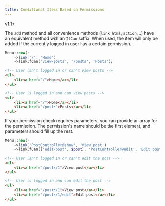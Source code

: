 ```yaml
---
title: Conditional Items Based on Permissions
---
```


<span class="badge">v1.1+</span>

The `add` method and all convenience methods (`link`, `html`, `action`,...) have an equivalent method with an `IfCan` suffix. When used, the item will only be added if the currently logged in user has a certain permission.

```php
Menu::new()
    ->link('/', 'Home')
    ->linkIfCan('view-posts', '/posts', 'Posts');
```

```html
<!-- User isn't logged in or can't view posts -->
<ul>
    <li><a href="/">Home</a></li>
</ul>
```

```html
<!-- User is logged in and can view posts -->
<ul>
    <li><a href="/">Home</a></li>
    <li><a href="/posts">Posts</a></li>
</ul>
```

If your permission check requires parameters, you can provide an array for the permission. The permission's name should be the first element, and parameters should fill up the rest.

```php
Menu::new()
    ->link('PostController@show', 'View post')
    ->linkIfCan(['edit-post', $post], 'PostController@edit', 'Edit post');
```

```html
<!-- User isn't logged in or can't edit the post -->
<ul>
    <li><a href="/posts/1">View post</a></li>
</ul>
```

```html
<!-- User is logged in and can edit the post -->
<ul>
    <li><a href="/posts/1">View post</a></li>
    <li><a href="/posts/1/edit">Edit post</a></li>
</ul>
```
